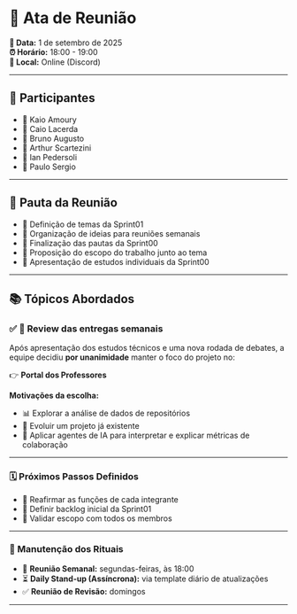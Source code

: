 # 📑 Ata de Reunião  

**📅 Data:** 1 de setembro de 2025  
**⏰ Horário:** 18:00 - 19:00  
**📍 Local:** Online (Discord)  

---

## 👥 Participantes  
- 👤 Kaio Amoury  
- 👤 Caio Lacerda  
- 👤 Bruno Augusto  
- 👤 Arthur Scartezini  
- 👤 Ian Pedersoli  
- 👤 Paulo Sergio  

---

## 📝 Pauta da Reunião  

- 🎯 Definição de temas da Sprint01  
- 🎯 Organização de ideias para reuniões semanais  
- 🎯 Finalização das pautas da Sprint00  
- 🎯 Proposição do escopo do trabalho junto ao tema  
- 🎯 Apresentação de estudos individuais da Sprint00  

---

## 📚 Tópicos Abordados  

### ✅ 🔎 Review das entregas semanais  
Após apresentação dos estudos técnicos e uma nova rodada de debates, a equipe decidiu **por unanimidade** manter o foco do projeto no:  

👉 **Portal dos Professores**  

**Motivações da escolha:**  
- 📊 Explorar a análise de dados de repositórios  
- 🔄 Evoluir um projeto já existente  
- 🤖 Aplicar agentes de IA para interpretar e explicar métricas de colaboração  

---

### 🗓️ Próximos Passos Definidos  
- 🚀 Reafirmar as funções de cada integrante  
- 🚀 Definir backlog inicial da Sprint01  
- 🚀 Validar escopo com todos os membros  

---

### 🔹 Manutenção dos Rituais  
- 📅 **Reunião Semanal:** segundas-feiras, às 18:00  
- ⏳ **Daily Stand-up (Assíncrona):** via template diário de atualizações  
- ✅ **Reunião de Revisão:** domingos  

---

